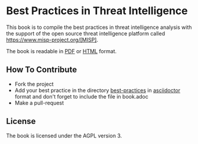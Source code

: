 
# Best Practices in Threat Intelligence

This book is to compile the best practices in threat intelligence analysis with the support of the open source threat intelligence platform called https://www.misp-project.org/[MISP].

The book is readable in [PDF](./book.pdf) or [HTML](./book.html) format.

## How To Contribute

- Fork the project
- Add your best practice in the directory [best-practices](./best-practices) in [asciidoctor](https://asciidoctor.org) format and don't forget to include the file in book.adoc
- Make a pull-request

## License

The book is licensed under the AGPL version 3.
